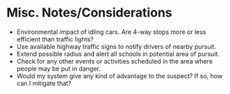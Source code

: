 
# Misc. Notes/Considerations 

- Environmental impact of idling cars. Are 4-way stops more or less efficient than traffic lights?
- Use available highway traffic signs to notify drivers of nearby pursuit.
- Extend possible radius and alert all schools in potential area of pursuit.
- Check for any other events or activities scheduled in the area where people may be put in danger.
- Would my system give any kind of advantage to the suspect? If so, how can I mitigate that?